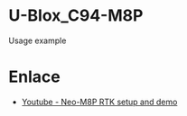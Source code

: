# U-Blox_C94-M8P
Usage example

# Enlace
- [Youtube - Neo-M8P RTK setup and demo](https://www.youtube.com/watch?v=n8PUyOtiGKo)
